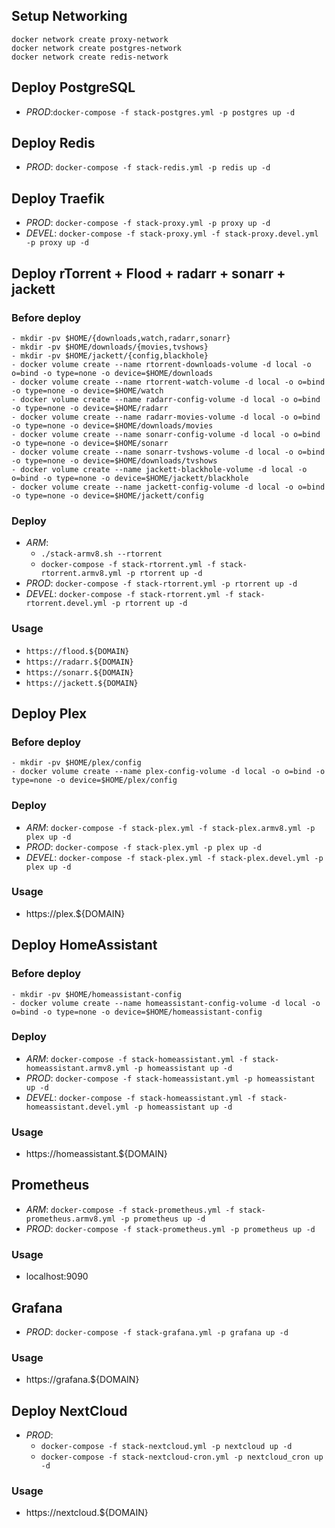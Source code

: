 ## Setup Networking
```
docker network create proxy-network
docker network create postgres-network
docker network create redis-network
```


## Deploy PostgreSQL
- *PROD*:`docker-compose -f stack-postgres.yml -p postgres up -d`


## Deploy Redis
- *PROD*: `docker-compose -f stack-redis.yml -p redis up -d`


## Deploy Traefik
- *PROD*: `docker-compose -f stack-proxy.yml -p proxy up -d`
- *DEVEL*: `docker-compose -f stack-proxy.yml -f stack-proxy.devel.yml -p proxy up -d`


## Deploy rTorrent + Flood + radarr + sonarr + jackett
### Before deploy
```
- mkdir -pv $HOME/{downloads,watch,radarr,sonarr}
- mkdir -pv $HOME/downloads/{movies,tvshows}
- mkdir -pv $HOME/jackett/{config,blackhole}
- docker volume create --name rtorrent-downloads-volume -d local -o o=bind -o type=none -o device=$HOME/downloads
- docker volume create --name rtorrent-watch-volume -d local -o o=bind -o type=none -o device=$HOME/watch
- docker volume create --name radarr-config-volume -d local -o o=bind -o type=none -o device=$HOME/radarr
- docker volume create --name radarr-movies-volume -d local -o o=bind -o type=none -o device=$HOME/downloads/movies
- docker volume create --name sonarr-config-volume -d local -o o=bind -o type=none -o device=$HOME/sonarr
- docker volume create --name sonarr-tvshows-volume -d local -o o=bind -o type=none -o device=$HOME/downloads/tvshows
- docker volume create --name jackett-blackhole-volume -d local -o o=bind -o type=none -o device=$HOME/jackett/blackhole
- docker volume create --name jackett-config-volume -d local -o o=bind -o type=none -o device=$HOME/jackett/config
```
### Deploy
- *ARM*:
  - `./stack-armv8.sh --rtorrent`
  - `docker-compose -f stack-rtorrent.yml -f stack-rtorrent.armv8.yml -p rtorrent up -d`
- *PROD*: `docker-compose -f stack-rtorrent.yml -p rtorrent up -d`
- *DEVEL*: `docker-compose -f stack-rtorrent.yml -f stack-rtorrent.devel.yml -p rtorrent up -d`
### Usage
  - `https://flood.${DOMAIN}`
  - `https://radarr.${DOMAIN}`
  - `https://sonarr.${DOMAIN}`
  - `https://jackett.${DOMAIN}`

## Deploy Plex
### Before deploy
```
- mkdir -pv $HOME/plex/config
- docker volume create --name plex-config-volume -d local -o o=bind -o type=none -o device=$HOME/plex/config
```
### Deploy
- *ARM*: `docker-compose -f stack-plex.yml -f stack-plex.armv8.yml -p plex up -d`
- *PROD*: `docker-compose -f stack-plex.yml -p plex up -d`
- *DEVEL*: `docker-compose -f stack-plex.yml -f stack-plex.devel.yml -p plex up -d`
### Usage
  - https://plex.${DOMAIN}


## Deploy HomeAssistant
### Before deploy
```
- mkdir -pv $HOME/homeassistant-config
- docker volume create --name homeassistant-config-volume -d local -o o=bind -o type=none -o device=$HOME/homeassistant-config
```
### Deploy
- *ARM*: `docker-compose -f stack-homeassistant.yml -f stack-homeassistant.armv8.yml -p homeassistant up -d`
- *PROD*: `docker-compose -f stack-homeassistant.yml -p homeassistant up -d`
- *DEVEL*: `docker-compose -f stack-homeassistant.yml -f stack-homeassistant.devel.yml -p homeassistant up -d`
### Usage
  - https://homeassistant.${DOMAIN}


## Prometheus
- *ARM*: `docker-compose -f stack-prometheus.yml -f stack-prometheus.armv8.yml -p prometheus up -d`
- *PROD*: `docker-compose -f stack-prometheus.yml -p prometheus up -d`
### Usage
  - localhost:9090


## Grafana
- *PROD*: `docker-compose -f stack-grafana.yml -p grafana up -d`
### Usage
  - https://grafana.${DOMAIN}


## Deploy NextCloud
- *PROD*:
  - `docker-compose -f stack-nextcloud.yml -p nextcloud up -d`
  - `docker-compose -f stack-nextcloud-cron.yml -p nextcloud_cron up -d`
### Usage
  - https://nextcloud.${DOMAIN}
